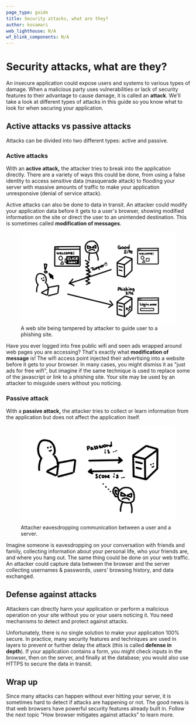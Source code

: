 ```yaml
---
page_type: guide
title: Security attacks, what are they?
author: kosamari
web_lighthouse: N/A
wf_blink_components: N/A
---
```


# Security attacks, what are they?

An insecure application could expose users and systems to various types of
damage. When a malicious party uses vulnerabilities or lack of security features
to their advantage to cause damage, it is called an **attack**. We'll take a
look at different types of attacks in this guide so you know what to look for
when securing your application.

## Active attacks vs passive attacks

Attacks can be divided into two different types: active and passive.

### Active attacks

With an **active attack,** the attacker tries to break into the application
directly. There are a variety of ways this could be done, from using a false
identity to access sensitive data (masquerade attack) to flooding your server
with massive amounts of traffic to make your application unresponsive (denial of
service attack). 

Active attacks can also be done to data in transit. An attacker could modify
your application data before it gets to a user's browser, showing modified
information on the site or direct the user to an unintended destination. This is
sometimes called **modification of messages**.

<figure>
  <img src="./modification.png" alt="modification of message">
  <figcaption>
    A web site being tampered by attacker to guide user to a phishing site.
  </figcaption>
</figure>

<div class="note">Have you ever logged into free public wifi and seen ads
wrapped around web pages you are accessing? That's exactly what <b>modification
of message</b> is! The wifi access point injected their advertising into a website
before it gets to your browser. In many cases, you might dismiss it as "just ads
for free wifi", but imagine if the same technique is used to replace some of the
javascript or link to a phishing site. Your site may be used by an attacker to
misguide users without you noticing.
</div>

### Passive attack

With a **passive attack,** the attacker tries to collect or learn information
from the application but does not affect the application itself.
<figure class="attempt-right">
  <img src="./passiveattack.png" alt="passive attack">
  <figcaption>
    Attacher eavesdropping communication between a user and a server.
  </figcaption>
</figure>

Imagine someone is eavesdropping on your conversation with friends and family,
collecting information about your personal life, who your friends are, and where
you hang out. The same thing could be done on your web traffic. An attacker
could capture data between the browser and the server collecting usernames &
passwords, users' browsing history, and data exchanged. 

<div class="clearfix"></div>

## Defense against attacks

Attackers can directly harm your application or perform a malicious operation on
your site without you or your users noticing it. You need mechanisms to detect
and protect against attacks.

Unfortunately, there is no single solution to make your application 100% secure.
In practice, many security features and techniques are used in layers to prevent
or further delay the attack (this is called **defense in depth**). If your
application contains a form, you might check inputs in the browser, then on the
server, and finally at the database; you would also use HTTPS to secure the data
in transit.

## Wrap up
Since many attacks can happen without ever hitting your server, it is sometimes
hard to detect if attacks are happening or not. The good news is that web
browsers have powerful security features already built in. Follow the next topic "How browser mitigates against attacks" to learn more.